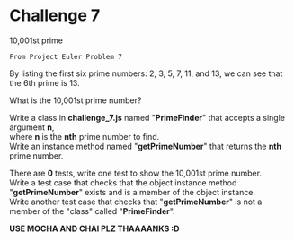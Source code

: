Challenge 7
===========

10,001st prime

    From Project Euler Problem 7


By listing the first six prime numbers: 2, 3, 5, 7, 11, and 13, we can see that the 6th prime is 13.

What is the 10,001st prime number?


Write a class in **challenge_7.js** named "**PrimeFinder**" that accepts a single argument **n**,  
where **n** is the **nth** prime number to find.  
Write an instance method named "**getPrimeNumber**" that returns the **nth** prime number.

There are **0** tests, write one test to show the 10,001st prime number.  
Write a test case that checks that the object instance method "**getPrimeNumber**" exists and is a member of the object instance.  
Write another test case that checks that "**getPrimeNumber**" is not a member of the "class" called "**PrimeFinder**".

**USE MOCHA AND CHAI PLZ THAAAANKS :D**
